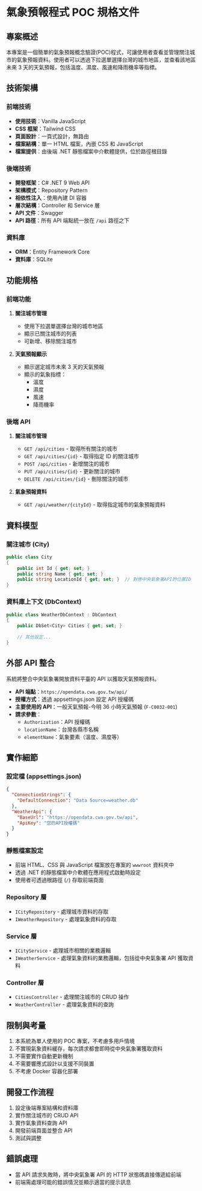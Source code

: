 # 氣象預報程式 POC 規格文件

## 專案概述
本專案是一個簡單的氣象預報概念驗證(POC)程式，可讓使用者查看並管理關注城市的氣象預報資料。使用者可以透過下拉選單選擇台灣的城市地區，並查看該地區未來 3 天的天氣預報，包括溫度、濕度、風速和降雨機率等指標。

## 技術架構

### 前端技術
- **使用技術**：Vanilla JavaScript
- **CSS 框架**：Tailwind CSS
- **頁面設計**：一頁式設計，無路由
- **檔案結構**：單一 HTML 檔案，內嵌 CSS 和 JavaScript
- **檔案提供**：由後端 .NET 靜態檔案中介軟體提供，位於路徑根目錄

### 後端技術
- **開發框架**：C# .NET 9 Web API
- **架構模式**：Repository Pattern
- **相依性注入**：使用內建 DI 容器
- **層次結構**：Controller 和 Service 層
- **API 文件**：Swagger
- **API 路徑**：所有 API 端點統一放在 `/api` 路徑之下

### 資料庫
- **ORM**：Entity Framework Core
- **資料庫**：SQLite

## 功能規格

### 前端功能
1. **關注城市管理**
   - 使用下拉選單選擇台灣的城市地區
   - 顯示已關注城市的列表
   - 可新增、移除關注城市

2. **天氣預報顯示**
   - 顯示選定城市未來 3 天的天氣預報
   - 顯示的氣象指標：
     - 溫度
     - 濕度
     - 風速
     - 降雨機率

### 後端 API
1. **關注城市管理**
   - `GET /api/cities` - 取得所有關注的城市
   - `GET /api/cities/{id}` - 取得指定 ID 的關注城市
   - `POST /api/cities` - 新增關注的城市
   - `PUT /api/cities/{id}` - 更新關注的城市
   - `DELETE /api/cities/{id}` - 刪除關注的城市

2. **氣象預報資料**
   - `GET /api/weather/{cityId}` - 取得指定城市的氣象預報資料

## 資料模型

### 關注城市 (City)
```csharp
public class City
{
    public int Id { get; set; }
    public string Name { get; set; }
    public string LocationId { get; set; }  // 對應中央氣象署API的位置ID
}
```

### 資料庫上下文 (DbContext)
```csharp
public class WeatherDbContext : DbContext
{
    public DbSet<City> Cities { get; set; }
    
    // 其他設定...
}
```

## 外部 API 整合
系統將整合中央氣象署開放資料平臺的 API 以獲取天氣預報資料。

- **API 端點**：`https://opendata.cwa.gov.tw/api/`
- **授權方式**：透過 appsettings.json 設定 API 授權碼
- **主要使用的 API**：一般天氣預報-今明 36 小時天氣預報 (`F-C0032-001`)
- **請求參數**：
  - `Authorization`：API 授權碼
  - `locationName`：台灣各縣市名稱
  - `elementName`：氣象要素（溫度、濕度等）

## 實作細節

### 設定檔 (appsettings.json)
```json
{
  "ConnectionStrings": {
    "DefaultConnection": "Data Source=weather.db"
  },
  "WeatherApi": {
    "BaseUrl": "https://opendata.cwa.gov.tw/api",
    "ApiKey": "您的API授權碼"
  }
}
```

### 靜態檔案設定
- 前端 HTML、CSS 與 JavaScript 檔案放在專案的 `wwwroot` 資料夾中
- 透過 .NET 的靜態檔案中介軟體在應用程式啟動時設定
- 使用者可透過根路徑 (`/`) 存取前端頁面

### Repository 層
- `ICityRepository` - 處理城市資料的存取
- `IWeatherRepository` - 處理氣象資料的存取

### Service 層
- `ICityService` - 處理城市相關的業務邏輯
- `IWeatherService` - 處理氣象資料的業務邏輯，包括從中央氣象署 API 獲取資料

### Controller 層
- `CitiesController` - 處理關注城市的 CRUD 操作
- `WeatherController` - 處理氣象資料的查詢

## 限制與考量
1. 本系統為單人使用的 POC 專案，不考慮多用戶情境
2. 不實現氣象資料緩存，每次請求都會即時從中央氣象署獲取資料
3. 不需要實作自動更新機制
4. 不需要響應式設計以支援不同裝置
5. 不考慮 Docker 容器化部署

## 開發工作流程
1. 設定後端專案結構和資料庫
2. 實作關注城市的 CRUD API
3. 實作氣象資料查詢 API
4. 開發前端頁面並整合 API
5. 測試與調整

## 錯誤處理
- 當 API 請求失敗時，將中央氣象署 API 的 HTTP 狀態碼直接傳遞給前端
- 前端需處理可能的錯誤情況並顯示適當的提示訊息
